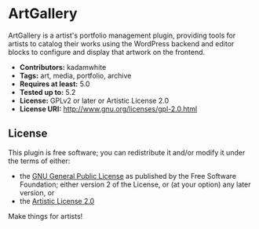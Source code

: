 ArtGallery
========

ArtGallery is a artist's portfolio management plugin, providing tools for artists to catalog their works using the WordPress backend and editor blocks to configure and display that artwork on the frontend.

* **Contributors:** kadamwhite
* **Tags:** art, media, portfolio, archive
* **Requires at least:** 5.0
* **Tested up to:** 5.2
* **License:** GPLv2 or later or Artistic License 2.0
* **License URI:** http://www.gnu.org/licenses/gpl-2.0.html

## License

This plugin is free software; you can redistribute it and/or modify it under the terms of either:

- the [GNU General Public License](LICENSE.md#gnu-general-public-license) as published by the Free Software Foundation; either version 2 of the License, or (at your option) any later version, or
- the [Artistic License 2.0](LICENSE.md#artistic-license-20)

Make things for artists!
